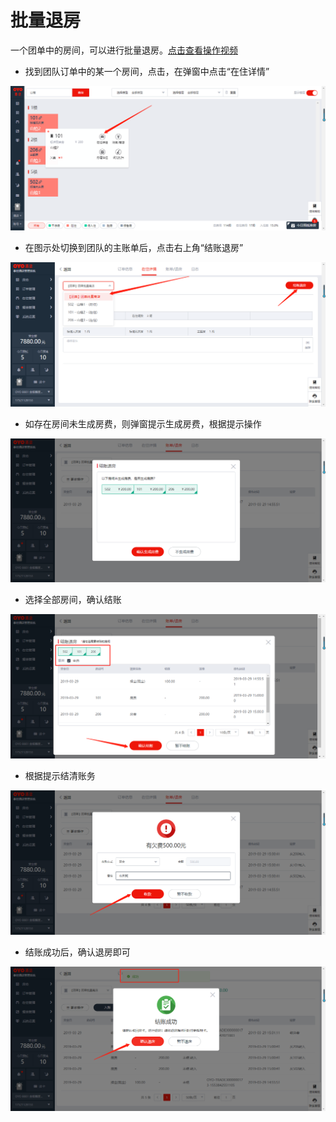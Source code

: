 # 批量退房

一个团单中的房间，可以进行批量退房。[点击查看操作视频](http://crs-pms-vidio.oss-cn-beijing.aliyuncs.com/%E6%89%B9%E9%87%8F%E9%80%80%E6%88%BF.mp4)

* 找到团队订单中的某一个房间，点击，在弹窗中点击“在住详情”

![](../../../.gitbook/assets/image%20%2832%29.png)

* 在图示处切换到团队的主账单后，点击右上角“结账退房”

![](../../../.gitbook/assets/image%20%28447%29.png)

* 如存在房间未生成房费，则弹窗提示生成房费，根据提示操作

![](../../../.gitbook/assets/image%20%28321%29.png)

* 选择全部房间，确认结账

![](../../../.gitbook/assets/image%20%28259%29.png)

* 根据提示结清账务

![](../../../.gitbook/assets/image%20%28449%29.png)

* 结账成功后，确认退房即可

![](../../../.gitbook/assets/image%20%28245%29.png)

